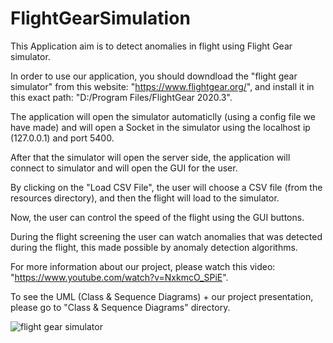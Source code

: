 # FlightGearSimulation
This Application aim is to detect anomalies in flight using Flight Gear simulator.

In order to use our application, you should downdload the "flight gear simulator" from this website: "https://www.flightgear.org/", and install it in this exact path: "D:/Program Files/FlightGear 2020.3".

The application will open the simulator automaticlly (using a config file we have made) and will open a Socket in the simulator using the localhost ip (127.0.0.1) and port 5400.

After that the simulator will open the server side, the application will connect to simulator and will open the GUI for the user.

By clicking on the "Load CSV File", the user will choose a CSV file (from the resources directory), and then the flight will load to the simulator.

Now, the user can control the speed of the flight using the GUI buttons.

During the flight screening the user can watch anomalies that was detected during the flight, this made possible by anomaly detection algorithms.

For more information about our project, please watch this video: "https://www.youtube.com/watch?v=NxkmcO_SPiE".

To see the UML (Class & Sequence Diagrams) + our project presentation, please go to "Class & Sequence Diagrams" directory. 

![flight gear simulator](https://user-images.githubusercontent.com/74408724/124024217-92ebab80-d9f7-11eb-9a6d-6717bc69c8ec.jpg)
